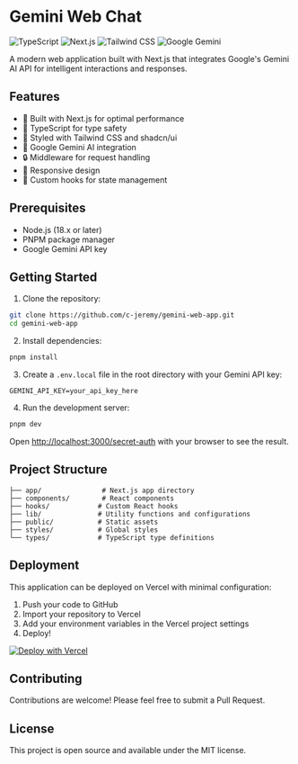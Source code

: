 # Gemini Web Chat

![TypeScript](https://img.shields.io/badge/TypeScript-007ACC?style=for-the-badge&logo=typescript&logoColor=white)
![Next.js](https://img.shields.io/badge/Next.js-000000?style=for-the-badge&logo=next.js&logoColor=white)
![Tailwind CSS](https://img.shields.io/badge/Tailwind_CSS-38B2AC?style=for-the-badge&logo=tailwind-css&logoColor=white)
![Google Gemini](https://img.shields.io/badge/Gemini-4285F4?style=for-the-badge&logo=google&logoColor=white)

A modern web application built with Next.js that integrates Google's Gemini AI API for intelligent interactions and responses.

## Features

- 🚀 Built with Next.js for optimal performance
- 💎 TypeScript for type safety
- 🎨 Styled with Tailwind CSS and shadcn/ui
- 🤖 Google Gemini AI integration
- 🔒 Middleware for request handling
- 📱 Responsive design
- 🎯 Custom hooks for state management

## Prerequisites

- Node.js (18.x or later)
- PNPM package manager
- Google Gemini API key

## Getting Started

1. Clone the repository:
```bash
git clone https://github.com/c-jeremy/gemini-web-app.git
cd gemini-web-app
```

2. Install dependencies:
```bash
pnpm install
```

3. Create a `.env.local` file in the root directory with your Gemini API key:
```env
GEMINI_API_KEY=your_api_key_here
```

4. Run the development server:
```bash
pnpm dev
```

Open [http://localhost:3000/secret-auth](http://localhost:3000/secret-auth) with your browser to see the result.

## Project Structure

```
├── app/               # Next.js app directory
├── components/        # React components
├── hooks/            # Custom React hooks
├── lib/              # Utility functions and configurations
├── public/           # Static assets
├── styles/           # Global styles
└── types/            # TypeScript type definitions
```

## Deployment

This application can be deployed on Vercel with minimal configuration:

1. Push your code to GitHub
2. Import your repository to Vercel
3. Add your environment variables in the Vercel project settings
4. Deploy!

[![Deploy with Vercel](https://vercel.com/button)](https://vercel.com/new/clone?repository-url=https%3A%2F%2Fgithub.com%2Fc-jeremy%2Fgemini-web-app)

## Contributing

Contributions are welcome! Please feel free to submit a Pull Request.

## License

This project is open source and available under the MIT license.
